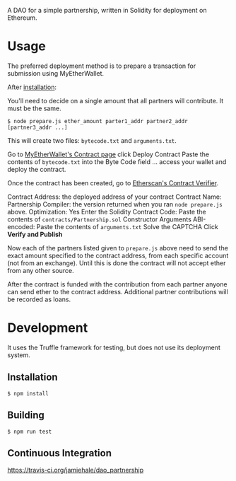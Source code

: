 A DAO for a simple partnership, written in Solidity for deployment on Ethereum.

# Usage
The preferred deployment method is to prepare a transaction for submission using MyEtherWallet.

After [installation](#Installation):

You'll need to decide on a single amount that all partners will contribute. It must be the same.

    $ node prepare.js ether_amount parter1_addr partner2_addr [partner3_addr ...]

This will create two files: `bytecode.txt` and `arguments.txt`.

Go to [MyEtherWallet's Contract page](https://www.myetherwallet.com/#contracts)
click Deploy Contract
Paste the contents of `bytecode.txt` into the Byte Code field
... access your wallet and deploy the contract.

Once the contract has been created, go to [Etherscan's Contract Verifier](https://etherscan.io/verifyContract2).

Contract Address: the deployed address of your contract
Contract Name: Partnership
Compiler: the version returned when you ran `node prepare.js` above.
Optimization: Yes
Enter the Solidity Contract Code: Paste the contents of `contracts/Partnership.sol`
Constructor Arguments ABI-encoded: Paste the contents of `arguments.txt`
Solve the CAPTCHA
Click **Verify and Publish**

Now each of the partners listed given to `prepare.js` above need to send the exact amount specified to the contract address, from each specific account (not from an exchange). Until this is done the contract will not accept ether from any other source.

After the contract is funded with the contribution from each partner anyone can send ether to the contract address. Additional partner contributions will be recorded as loans.

# Development
It uses the Truffle framework for testing, but does not use its deployment system.

## Installation

    $ npm install

## Building

    $ npm run test

## Continuous Integration

https://travis-ci.org/jamiehale/dao_partnership
